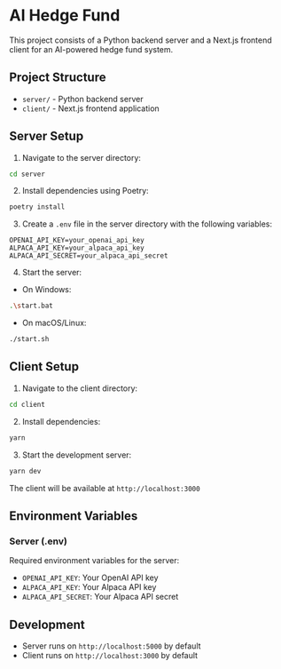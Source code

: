 # AI Hedge Fund

This project consists of a Python backend server and a Next.js frontend client for an AI-powered hedge fund system.

## Project Structure

- `server/` - Python backend server
- `client/` - Next.js frontend application

## Server Setup

1. Navigate to the server directory:
```bash
cd server
```

2. Install dependencies using Poetry:
```bash
poetry install
```

3. Create a `.env` file in the server directory with the following variables:
```env
OPENAI_API_KEY=your_openai_api_key
ALPACA_API_KEY=your_alpaca_api_key
ALPACA_API_SECRET=your_alpaca_api_secret
```

4. Start the server:
- On Windows:
```bash
.\start.bat
```
- On macOS/Linux:
```bash
./start.sh
```

## Client Setup

1. Navigate to the client directory:
```bash
cd client
```

2. Install dependencies:
```bash
yarn
```

3. Start the development server:
```bash
yarn dev
```

The client will be available at `http://localhost:3000`

## Environment Variables

### Server (.env)
Required environment variables for the server:
- `OPENAI_API_KEY`: Your OpenAI API key
- `ALPACA_API_KEY`: Your Alpaca API key
- `ALPACA_API_SECRET`: Your Alpaca API secret

## Development

- Server runs on `http://localhost:5000` by default
- Client runs on `http://localhost:3000` by default